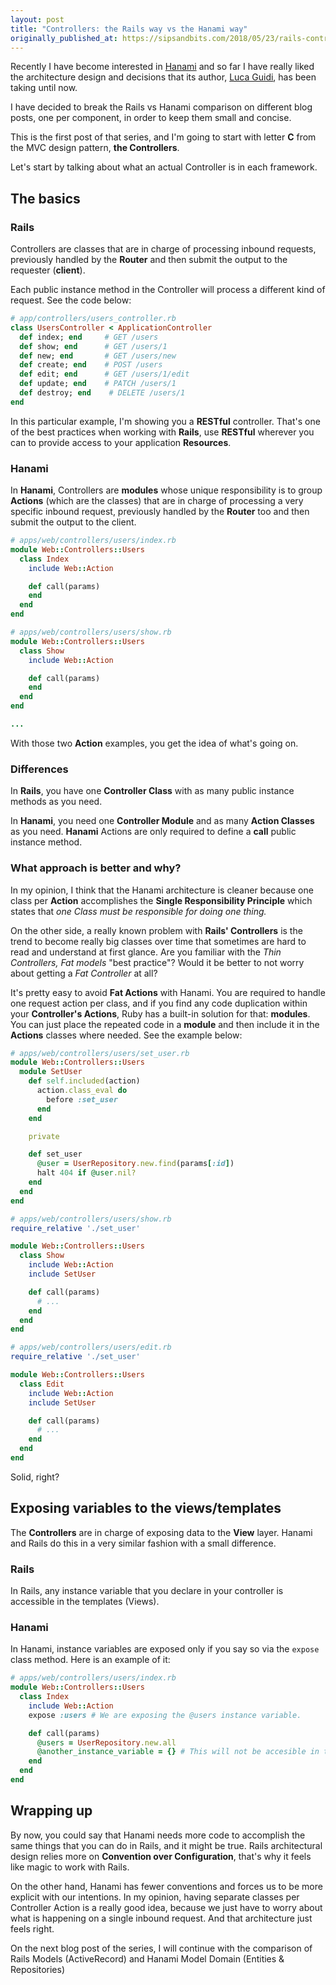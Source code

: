 ```yaml
---
layout: post
title: "Controllers: the Rails way vs the Hanami way"
originally_published_at: https://sipsandbits.com/2018/05/23/rails-controllers-vs-hanami-controllers/
---
```


Recently I have become interested in [Hanami](http://hanamirb.org/) and so far I have really liked the architecture design and decisions that its author, [Luca Guidi](https://github.com/jodosha), has been taking until now.

I have decided to break the Rails vs Hanami comparison on different blog posts, one per component, in order to keep them small and concise.

This is the first post of that series, and I'm going to start with letter **C** from the MVC design pattern, **the Controllers**.

Let's start by talking about what an actual Controller is in each framework.

## The basics

### Rails

Controllers are classes that are in charge of processing inbound requests, previously handled by the **Router** and then submit the output to the requester (**client**).

Each public instance method in the Controller will process a different kind of request. See the code below:

```ruby
# app/controllers/users_controller.rb
class UsersController < ApplicationController
  def index; end     # GET /users
  def show; end      # GET /users/1
  def new; end       # GET /users/new
  def create; end    # POST /users
  def edit; end      # GET /users/1/edit
  def update; end    # PATCH /users/1
  def destroy; end    # DELETE /users/1
end
```

In this particular example, I'm showing you a **RESTful** controller. That's one of the best practices when working with **Rails**, use **RESTful** wherever you can to provide access to your application **Resources**.

### Hanami

In **Hanami**, Controllers are **modules** whose unique responsibility is to group **Actions** (which are the classes) that are in charge of processing a very specific inbound request, previously handled by the **Router** too and then submit the output to the client.

```ruby
# apps/web/controllers/users/index.rb
module Web::Controllers::Users
  class Index
    include Web::Action

    def call(params)
    end
  end
end

# apps/web/controllers/users/show.rb
module Web::Controllers::Users
  class Show
    include Web::Action

    def call(params)
    end
  end
end

...
```

With those two **Action** examples, you get the idea of what's going on.

### Differences

In **Rails**, you have one **Controller Class** with as many public instance methods as you need. 

In **Hanami**, you need one **Controller Module** and as many **Action Classes** as you need. **Hanami** Actions are only required to define a **call** public instance method.

### What approach is better and why?

In my opinion, I think that the Hanami architecture is cleaner because one class per **Action** accomplishes the **Single Responsibility Principle** which states that *one Class must be responsible for doing one thing.*

On the other side, a really known problem with **Rails' Controllers** is the trend to become really big classes over time that sometimes are hard to read and understand at first glance. Are you familiar with the *Thin Controllers, Fat models* "best practice"? Would it be better to not worry about getting a *Fat  Controller* at all?

It's pretty easy to avoid **Fat Actions** with Hanami. You are required to handle one request action per class, and if you find any code duplication within your **Controller's Actions**, Ruby has a built-in solution for that: **modules**. You can just place the repeated code in a **module** and then include it in the **Actions** classes where needed. See the example below:

```ruby
# apps/web/controllers/users/set_user.rb
module Web::Controllers::Users
  module SetUser
    def self.included(action)
      action.class_eval do
        before :set_user
      end
    end

    private

    def set_user
      @user = UserRepository.new.find(params[:id])
      halt 404 if @user.nil?
    end
  end
end

# apps/web/controllers/users/show.rb
require_relative './set_user'

module Web::Controllers::Users
  class Show
    include Web::Action
    include SetUser

    def call(params)
      # ...
    end
  end
end

# apps/web/controllers/users/edit.rb
require_relative './set_user'

module Web::Controllers::Users
  class Edit
    include Web::Action
    include SetUser

    def call(params)
      # ...
    end
  end
end
```

Solid, right?

## Exposing variables to the views/templates

The **Controllers** are in charge of exposing data to the **View** layer. Hanami and Rails do this in a very similar fashion with a small difference.

### Rails

In Rails, any instance variable that you declare in your controller is accessible in the templates (Views).

### Hanami

In Hanami, instance variables are exposed only if you say so via the `expose` class method. Here is an example of it:

```ruby
# apps/web/controllers/users/index.rb
module Web::Controllers::Users
  class Index
    include Web::Action
    expose :users # We are exposing the @users instance variable.

    def call(params)
      @users = UserRepository.new.all
      @another_instance_variable = {} # This will not be accesible in the view/template
    end
  end
end
```

## Wrapping up

By now, you could say that Hanami needs more code to accomplish the same things that you can do in Rails, and it might be true. Rails architectural design relies more on **Convention over Configuration**, that's why it feels like magic to work with Rails.

On the other hand, Hanami has fewer conventions and forces us to be more explicit with our intentions. In my opinion, having separate classes per Controller Action is a really good idea, because we just have to worry about what is happening on a single inbound request. And that architecture just feels right.

On the next blog post of the series, I will continue with the comparison of Rails Models (ActiveRecord) and Hanami Model Domain (Entities & Repositories)

